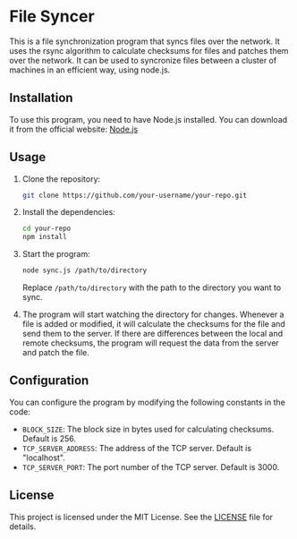 # File Syncer

This is a file synchronization program that syncs files over the network.
It uses the rsync algorithm to calculate checksums for files and patches them over the network. It can be used to syncronize files between a cluster of machines in an efficient way, using node.js.

## Installation

To use this program, you need to have Node.js installed. You can download it from the official website: [Node.js](https://nodejs.org/)

## Usage

1. Clone the repository:

   ```bash
   git clone https://github.com/your-username/your-repo.git
   ```

2. Install the dependencies:

   ```bash
   cd your-repo
   npm install
   ```

3. Start the program:

   ```bash
   node sync.js /path/to/directory
   ```

   Replace `/path/to/directory` with the path to the directory you want to sync.

4. The program will start watching the directory for changes. Whenever a file is added or modified, it will calculate the checksums for the file and send them to the server. If there are differences between the local and remote checksums, the program will request the data from the server and patch the file.

## Configuration

You can configure the program by modifying the following constants in the code:

- `BLOCK_SIZE`: The block size in bytes used for calculating checksums. Default is 256.
- `TCP_SERVER_ADDRESS`: The address of the TCP server. Default is "localhost".
- `TCP_SERVER_PORT`: The port number of the TCP server. Default is 3000.

## License

This project is licensed under the MIT License. See the [LICENSE](LICENSE) file for details.
